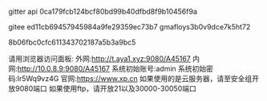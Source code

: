 gitter api
0ca179fcb124bcf80bd99b40dfbd8f9b10456f9a

gitee
ed11cb69457945984a9fe29359ec73b7
gmafloys3b0v9dce7k5ht72

8b06fbc0cfc611343702187a5b3a9bc5

请用浏览器访问面板:
外网:http://t.aya1.xyz:9080/A45167
内网:http://10.0.8.9:9080/A45167
系统初始账号:admin
系统初始密码:lr5Wq9vz4G
官网:https://www.xp.cn
如果使用的是云服务器，请至安全组开放9080端口
如果使用ftp，请开放21以及30000-30050端口